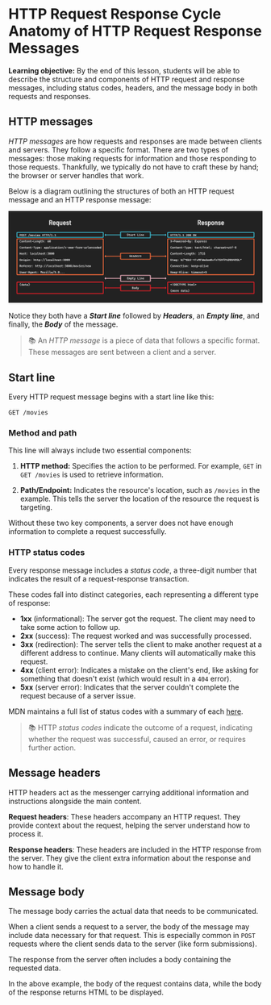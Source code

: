 <h1>
  <span class="headline">HTTP Request Response Cycle</span>
  <span class="subhead">Anatomy of HTTP Request Response Messages</span>
</h1>

**Learning objective:** By the end of this lesson, students will be able to describe the structure and components of HTTP request and response messages, including status codes, headers, and the message body in both requests and responses.

## HTTP messages

*HTTP messages* are how requests and responses are made between clients and servers. They follow a specific format. There are two types of messages: those making requests for information and those responding to those requests. Thankfully, we typically do not have to craft these by hand; the browser or server handles that work.

Below is a diagram outlining the structures of both an HTTP request message and an HTTP response message:

![Request-Response Message Anatomy](./assets/http-req-res-msg-anatomy.png)

Notice they both have a ***Start line*** followed by ***Headers***, an ***Empty line***, and finally, the ***Body*** of the message.

> 📚 An *HTTP message* is a piece of data that follows a specific format. These messages are sent between a client and a server.

## Start line

Every HTTP request message begins with a start line like this:

```plaintext
GET /movies
```

### Method and path

This line will always include two essential components:

1. **HTTP method:** Specifies the action to be performed. For example, `GET` in `GET /movies` is used to retrieve information.

2. **Path/Endpoint:** Indicates the resource's location, such as `/movies` in the example. This tells the server the location of the resource the request is targeting.

Without these two key components, a server does not have enough information to complete a request successfully.

### HTTP status codes

Every response message includes a *status code*, a three-digit number that indicates the result of a request-response transaction.

These codes fall into distinct categories, each representing a different type of response:

- **1xx** (informational): The server got the request. The client may need to take some action to follow up.
- **2xx** (success): The request worked and was successfully processed.
- **3xx** (redirection): The server tells the client to make another request at a different address to continue. Many clients will automatically make this request.
- **4xx** (client error): Indicates a mistake on the client's end, like asking for something that doesn't exist (which would result in a `404` error).
- **5xx** (server error): Indicates that the server couldn't complete the request because of a server issue.

MDN maintains a full list of status codes with a summary of each [here](https://developer.mozilla.org/en-US/docs/Web/HTTP/Status).

> 📚 HTTP *status codes* indicate the outcome of a request, indicating whether the request was successful, caused an error, or requires further action.

## Message headers

HTTP headers act as the messenger carrying additional information and instructions alongside the main content.

**Request headers**: These headers accompany an HTTP request. They provide context about the request, helping the server understand how to process it.

**Response headers**: These headers are included in the HTTP response from the server. They give the client extra information about the response and how to handle it.

## Message body

The message body carries the actual data that needs to be communicated.

When a client sends a request to a server, the body of the message may include data necessary for that request. This is especially common in `POST` requests where the client sends data to the server (like form submissions).

The response from the server often includes a body containing the requested data.

In the above example, the body of the request contains data, while the body of the response returns HTML to be displayed.
